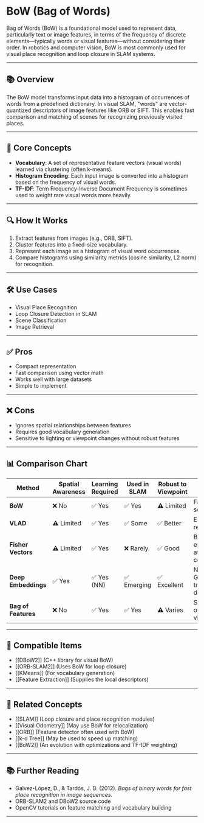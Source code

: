 # BoW (Bag of Words)

Bag of Words (BoW) is a foundational model used to represent data, particularly text or image features, in terms of the frequency of discrete elements—typically words or visual features—without considering their order. In robotics and computer vision, BoW is most commonly used for visual place recognition and loop closure in SLAM systems.

---

## 📚 Overview

The BoW model transforms input data into a histogram of occurrences of words from a predefined dictionary. In visual SLAM, "words" are vector-quantized descriptors of image features like ORB or SIFT. This enables fast comparison and matching of scenes for recognizing previously visited places.

---

## 🧠 Core Concepts

- **Vocabulary**: A set of representative feature vectors (visual words) learned via clustering (often k-means).
- **Histogram Encoding**: Each input image is converted into a histogram based on the frequency of visual words.
- **TF-IDF**: Term Frequency-Inverse Document Frequency is sometimes used to weight rare visual words more heavily.

---

## 🔍 How It Works

1. Extract features from images (e.g., ORB, SIFT).
2. Cluster features into a fixed-size vocabulary.
3. Represent each image as a histogram of visual word occurrences.
4. Compare histograms using similarity metrics (cosine similarity, L2 norm) for recognition.

---

## 🛠 Use Cases

- Visual Place Recognition
- Loop Closure Detection in SLAM
- Scene Classification
- Image Retrieval

---

## ✅ Pros

- Compact representation
- Fast comparison using vector math
- Works well with large datasets
- Simple to implement

---

## ❌ Cons

- Ignores spatial relationships between features
- Requires good vocabulary generation
- Sensitive to lighting or viewpoint changes without robust features

---

## 📊 Comparison Chart

| Method     | Spatial Awareness | Learning Required | Used in SLAM | Robust to Viewpoint | Notes |
|------------|-------------------|-------------------|--------------|---------------------|-------|
| **BoW**    | ❌ No              | ✅ Yes            | ✅ Yes       | ⚠️ Limited          | Fast and scalable |
| **VLAD**   | ⚠️ Limited         | ✅ Yes            | ✅ Some      | ✅ Better           | Encodes residuals |
| **Fisher Vectors** | ⚠️ Limited | ✅ Yes            | ❌ Rarely    | ✅ Good             | Better encoding at cost of complexity |
| **Deep Embeddings** | ✅ Yes     | ✅ Yes (NN)       | ✅ Emerging  | ✅ Excellent         | Needs GPU and training data |
| **Bag of Features** | ❌ No     | ✅ Yes            | ✅ Yes       | ⚠️ Varies           | Synonym of BoW in vision |

---

## 🔧 Compatible Items

- [[DBoW2]] (C++ library for visual BoW)
- [[ORB-SLAM2]] (Uses BoW for loop closure)
- [[KMeans]] (For vocabulary generation)
- [[Feature Extraction]] (Supplies the local descriptors)

---

## 🧩 Related Concepts

- [[SLAM]] (Loop closure and place recognition modules)
- [[Visual Odometry]] (May use BoW for relocalization)
- [[ORB]] (Feature detector often used with BoW)
- [[k-d Tree]] (May be used to speed up matching)
- [[BoW2]] (An evolution with optimizations and TF-IDF weighting)

---

## 📚 Further Reading

- Galvez-López, D., & Tardós, J. D. (2012). *Bags of binary words for fast place recognition in image sequences.*
- ORB-SLAM2 and DBoW2 source code
- OpenCV tutorials on feature matching and vocabulary building

---
